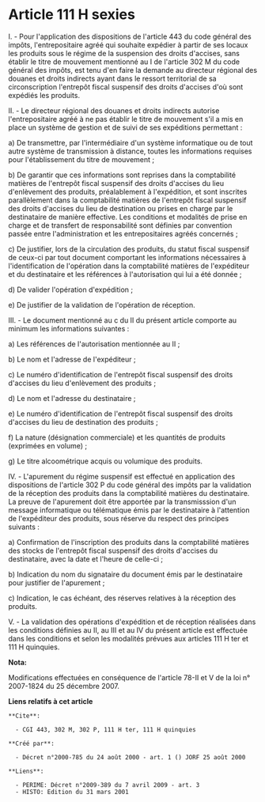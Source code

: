 # Article 111 H sexies

I. - Pour l'application des dispositions de l'article 443 du code général des impôts, l'entrepositaire agréé qui souhaite
expédier à partir de ses locaux les produits sous le régime de la suspension des droits d'accises, sans établir le titre de
mouvement mentionné au I de l'article 302 M du code général des impôts, est tenu d'en faire la demande au directeur régional
des douanes et droits indirects ayant dans le ressort territorial de sa circonscription l'entrepôt fiscal suspensif des
droits d'accises d'où sont expédiés les produits.

II. - Le directeur régional des douanes et droits indirects autorise l'entrepositaire agréé à ne pas établir le titre de
mouvement s'il a mis en place un système de gestion et de suivi de ses expéditions permettant :

a) De transmettre, par l'intermédiaire d'un système informatique ou de tout autre système de transmission à distance, toutes
les informations requises pour l'établissement du titre de mouvement ;

b) De garantir que ces informations sont reprises dans la comptabilité matières de l'entrepôt fiscal suspensif des droits
d'accises du lieu d'enlèvement des produits, préalablement à l'expédition, et sont inscrites parallèlement dans la
comptabilité matières de l'entrepôt fiscal suspensif des droits d'accises du lieu de destination ou prises en charge par le
destinataire de manière effective. Les conditions et modalités de prise en charge et de transfert de responsabilité sont
définies par convention passée entre l'administration et les entrepositaires agréés concernés ;

c) De justifier, lors de la circulation des produits, du statut fiscal suspensif de ceux-ci par tout document comportant les
informations nécessaires à l'identification de l'opération dans la comptabilité matières de l'expéditeur et du destinataire
et les références à l'autorisation qui lui a été donnée ;

d) De valider l'opération d'expédition ;

e) De justifier de la validation de l'opération de réception.

III. - Le document mentionné au c du II du présent article comporte au minimum les informations suivantes :

a) Les références de l'autorisation mentionnée au II ;

b) Le nom et l'adresse de l'expéditeur ;

c) Le numéro d'identification de l'entrepôt fiscal suspensif des droits d'accises du lieu d'enlèvement des produits ;

d) Le nom et l'adresse du destinataire ;

e) Le numéro d'identification de l'entrepôt fiscal suspensif des droits d'accises du lieu de destination des produits ;

f) La nature (désignation commerciale) et les quantités de produits (exprimées en volume) ;

g) Le titre alcoométrique acquis ou volumique des produits.

IV. - L'apurement du régime suspensif est effectué en application des dispositions de l'article 302 P du code général des
impôts par la validation de la réception des produits dans la comptabilité matières du destinataire. La preuve de l'apurement
doit être apportée par la transmisssion d'un message informatique ou télématique émis par le destinataire à l'attention de
l'expéditeur des produits, sous réserve du respect des principes suivants :

a) Confirmation de l'inscription des produits dans la comptabilité matières des stocks de l'entrepôt fiscal suspensif des
droits d'accises du destinataire, avec la date et l'heure de celle-ci ;

b) Indication du nom du signataire du document émis par le destinataire pour justifier de l'apurement ;

c) Indication, le cas échéant, des réserves relatives à la réception des produits.

V. - La validation des opérations d'expédition et de réception réalisées dans les conditions définies au II, au III et au IV
du présent article est effectuée dans les conditions et selon les modalités prévues aux articles 111 H ter et 111 H
quinquies.

**Nota:**

Modifications effectuées en conséquence de l'article 78-II et V de la loi n° 2007-1824 du 25 décembre 2007.

**Liens relatifs à cet article**

	**Cite**:

	  - CGI 443, 302 M, 302 P, 111 H ter, 111 H quinquies

	**Créé par**:

	  - Décret n°2000-785 du 24 août 2000 - art. 1 () JORF 25 août 2000

	**Liens**:

	  - PERIME: Décret n°2009-389 du 7 avril 2009 - art. 3
	  - HISTO: Edition du 31 mars 2001
